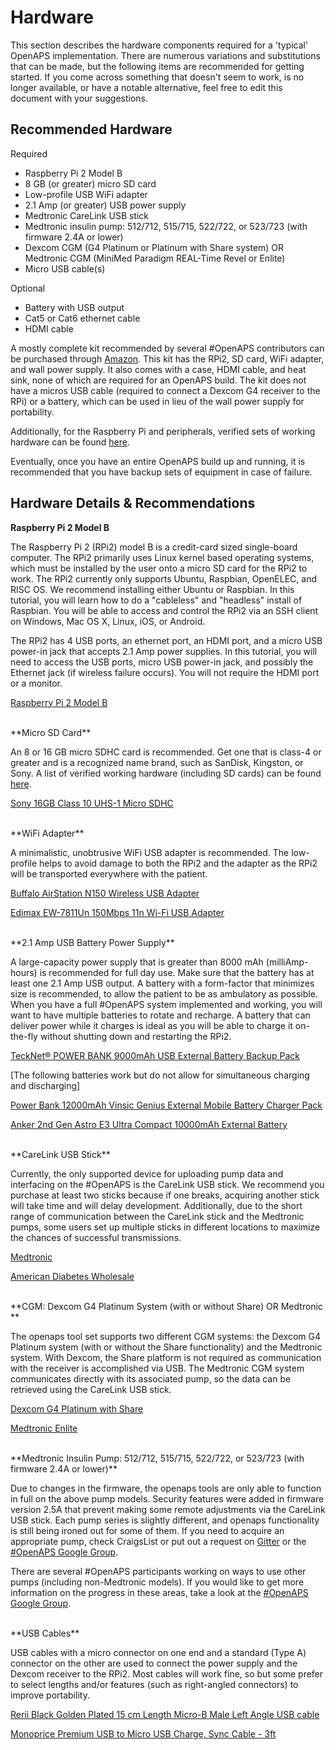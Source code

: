 
# Hardware
This section describes the hardware components required for a 'typical' OpenAPS implementation. There are numerous variations and substitutions that can be made, but the following items are recommended for getting started. If you come across something that doesn't seem to work, is no longer available, or have a notable alternative, feel free to edit this document with your suggestions.


## Recommended Hardware

Required
* Raspberry Pi 2 Model B
* 8 GB (or greater) micro SD card
* Low-profile USB WiFi adapter
* 2.1 Amp (or greater) USB power supply
* Medtronic CareLink USB stick
* Medtronic insulin pump: 512/712, 515/715, 522/722, or 523/723 (with firmware 2.4A or lower) 
* Dexcom CGM (G4 Platinum or Platinum with Share system) OR Medtronic CGM (MiniMed Paradigm REAL-Time Revel or Enlite)
* Micro USB cable(s)

Optional
* Battery with USB output
* Cat5 or Cat6 ethernet cable
* HDMI cable

A mostly complete kit recommended by several #OpenAPS contributors can be purchased through [Amazon](http://www.amazon.com/CanaKit-Raspberry-Complete-Original-Preloaded/dp/B008XVAVAW/ref=sr_1_1?ie=UTF8&qid=1434523139&sr=8-1&keywords=canakit+raspberry+pi+2). This kit has the RPi2, SD card, WiFi adapter, and wall power supply. It also comes with a case, HDMI cable, and heat sink, none of which are required for an OpenAPS build. The kit does not have a micros USB cable (required to connect a Dexcom G4 receiver to the RPi) or a battery, which can be used in lieu of the wall power supply for portability.

Additionally, for the Raspberry Pi and peripherals, verified sets of working hardware can be found [here](http://elinux.org/RPi_VerifiedPeripherals).

Eventually, once you have an entire OpenAPS build up and running, it is recommended that you have backup sets of equipment in case of failure.

## Hardware Details & Recommendations

**Raspberry Pi 2 Model B**

The Raspberry Pi 2 (RPi2) model B is a credit-card sized single-board computer. The RPi2 primarily uses Linux kernel based operating systems, which must be installed by the user onto a micro SD card for the RPi2 to work. The RPi2 currently only supports Ubuntu, Raspbian, OpenELEC, and RISC OS. We recommend installing either Ubuntu or Raspbian. In this tutorial, you will learn how to do a "cableless" and "headless" install of Raspbian. You will be able to access and control the RPi2 via an SSH client on Windows, Mac OS X, Linux, iOS, or Android.
 
The RPi2 has 4 USB ports, an ethernet port, an HDMI port, and a micro USB power-in jack that accepts 2.1 Amp power supplies. In this tutorial, you will need to access the USB ports, micro USB power-in jack, and possibly the Ethernet jack (if wireless failure occurs). You will not require the HDMI port or a monitor.

[Raspberry Pi 2 Model B](https://www.raspberrypi.org/products/raspberry-pi-2-model-b/)

<br>
**Micro SD Card**

An 8 or 16 GB micro SDHC card is recommended. Get one that is class-4 or greater and is a recognized name brand, such as SanDisk, Kingston, or Sony. A list of verified working hardware (including SD cards) can be found [here](http://elinux.org/RPi_VerifiedPeripherals).

[Sony 16GB Class 10 UHS-1 Micro SDHC](http://www.amazon.com/Sony-Class-Memory-SR16UY2A-TQ/dp/B00X1404P8/ref=dp_ob_title_ce)

<br>
**WiFi Adapter**

A minimalistic, unobtrusive WiFi USB adapter is recommended. The low-profile helps to avoid damage to both the RPi2 and the adapter as the RPi2 will be transported everywhere with the patient.

[Buffalo AirStation N150 Wireless USB Adapter](http://www.amazon.com/BUFFALO-AirStation-N150-Wireless-Adapter/dp/B003ZM17RA/ref=sr_1_1?ie=UTF8&qid=1434523524&sr=8-1&keywords=airstation+n150)

[Edimax EW-7811Un 150Mbps 11n Wi-Fi USB Adapter](http://www.amazon.com/Edimax-EW-7811Un-150Mbps-Raspberry-Supports/dp/B003MTTJOY/ref=sr_1_1?ie=UTF8&qid=1432614150&sr=8-1&keywords=edimax)

<br>
**2.1 Amp USB Battery Power Supply**

A large-capacity power supply that is greater than 8000 mAh (milliAmp-hours) is recommended for full day use. Make sure that the battery has at least one 2.1 Amp USB output. A battery with a form-factor that minimizes size is recommended, to allow the patient to be as ambulatory as possible. When you have a full #OpenAPS system implemented and working, you will want to have multiple batteries to rotate and recharge. A battery that can deliver power while it charges is ideal as you will be able to charge it on-the-fly without shutting down and restarting the RPi2.

[TeckNet® POWER BANK 9000mAh USB External Battery Backup Pack](http://www.amazon.com/gp/product/B00FBD3O2M)

[The following batteries work but do not allow for simultaneous charging and discharging]

 [Power Bank 12000mAh Vinsic Genius External Mobile Battery Charger Pack](http://www.amazon.com/dp/B00M6V0R2C)
 
 [Anker 2nd Gen Astro E3 Ultra Compact 10000mAh External Battery](http://www.amazon.com/gp/product/B009USAJCC)

<br>
**CareLink USB Stick**

Currently, the only supported device for uploading pump data and interfacing on the #OpenAPS is the CareLink USB stick. We recommend you purchase at least two sticks because if one breaks, acquiring another stick will take time and will delay development. Additionally, due to the short range of communication between the CareLink stick and the Medtronic pumps, some users set up multiple sticks in different locations to maximize the chances of successful transmissions.

[Medtronic](https://medtronicdiabetes.secure.force.com/store/carelink-usb--remotes/usb-wireless-upload-device)

 [American Diabetes Wholesale](http://www.adwdiabetes.com/product/minimed-carelink-usb-upload_1164.htm)
 
<br>
**CGM: Dexcom G4 Platinum System (with or without Share) OR Medtronic **

The openaps tool set supports two different CGM systems: the Dexcom G4 Platinum system (with or without the Share functionality) and the Medtronic system. With Dexcom, the Share platform is not required as communication with the receiver is accomplished via USB. The Medtronic CGM system communicates directly with its associated pump, so the data can be retrieved using the CareLink USB stick.

[Dexcom G4 Platinum with  Share](http://www.dexcom.com/dexcom-g4-platinum-share)

[Medtronic Enlite](https://www.medtronicdiabetes.com/treatment-and-products/enlite-sensor)

<br>
**Medtronic Insulin Pump: 512/712, 515/715, 522/722, or 523/723 (with firmware 2.4A or lower)**

Due to changes in the firmware, the openaps tools are only able to function in full on the above pump models. Security features were added in firmware version 2.5A that prevent making some remote adjustments via the CareLink USB stick. Each pump series is slightly different, and openaps functionality is still being ironed out for some of them. If you need to acquire an appropriate pump, check CraigsList or put out a request on [Gitter]( https://gitter.im/nightscout/intend-to-bolus) or the [#OpenAPS Google Group](https://groups.google.com/d/forum/openaps-dev). 

There are several #OpenAPS participants working on ways to use other pumps (including non-Medtronic models). If you would like to get more information on the progress in these areas, take a look at the [#OpenAPS Google Group](https://groups.google.com/d/forum/openaps-dev).

<br>
**USB Cables**

USB cables with a micro connector on one end and a standard (Type A) connector on the other are used to connect the power supply and the Dexcom receiver to the RPi2. Most cables will work fine, so but some prefer to select lengths and/or features (such as right-angled connectors) to improve portability.

[Rerii Black Golden Plated 15 cm Length Micro-B Male Left Angle USB cable](http://www.amazon.com/Rerii-Micro-B-Charging-Guarantee-Fulfilled/dp/B00S9WXY5O/ref=sr_1_8?ie=UTF8&qid=1434603920&sr=8-8&keywords=micro+usb+right+angle)

[Monoprice Premium USB to Micro USB Charge, Sync Cable - 3ft](http://www.monoprice.com/Product?c_id=103&cp_id=10303&cs_id=1030307&p_id=9763&seq=1&format=2)